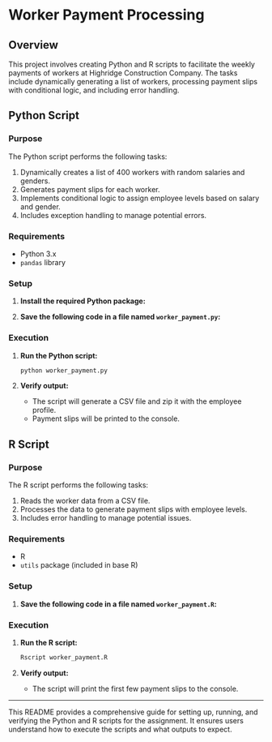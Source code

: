 
# Worker Payment Processing

## Overview

This project involves creating Python and R scripts to facilitate the weekly payments of workers at Highridge Construction Company. The tasks include dynamically generating a list of workers, processing payment slips with conditional logic, and including error handling.

## Python Script

### Purpose

The Python script performs the following tasks:
1. Dynamically creates a list of 400 workers with random salaries and genders.
2. Generates payment slips for each worker.
3. Implements conditional logic to assign employee levels based on salary and gender.
4. Includes exception handling to manage potential errors.

### Requirements

- Python 3.x
- `pandas` library

### Setup

1. **Install the required Python package:**


2. **Save the following code in a file named `worker_payment.py`:**



### Execution

1. **Run the Python script:**
   ```bash
   python worker_payment.py
   ```

2. **Verify output:**
   - The script will generate a CSV file and zip it with the employee profile.
   - Payment slips will be printed to the console.

## R Script

### Purpose

The R script performs the following tasks:
1. Reads the worker data from a CSV file.
2. Processes the data to generate payment slips with employee levels.
3. Includes error handling to manage potential issues.

### Requirements

- R
- `utils` package (included in base R)

### Setup

1. **Save the following code in a file named `worker_payment.R`:**

  

### Execution

1. **Run the R script:**
   ```r
   Rscript worker_payment.R
   ```

2. **Verify output:**
   - The script will print the first few payment slips to the console.

---

This README provides a comprehensive guide for setting up, running, and verifying the Python and R scripts for the assignment. It ensures users understand how to execute the scripts and what outputs to expect.
